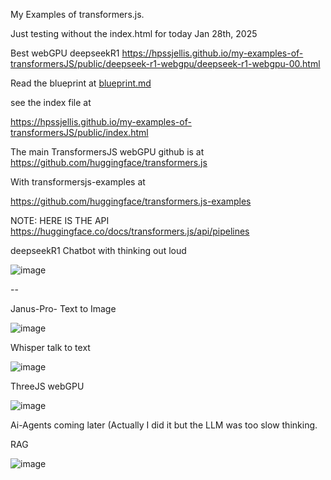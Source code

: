 My Examples of transformers.js.


Just testing without the index.html for today Jan 28th, 2025

Best webGPU deepseekR1 https://hpssjellis.github.io/my-examples-of-transformersJS/public/deepseek-r1-webgpu/deepseek-r1-webgpu-00.html

Read the blueprint at [blueprint.md](blueprint.md)



see the index file at

https://hpssjellis.github.io/my-examples-of-transformersJS/public/index.html


The main TransformersJS webGPU github is at https://github.com/huggingface/transformers.js

With transformersjs-examples at

https://github.com/huggingface/transformers.js-examples




NOTE: HERE IS THE API    https://huggingface.co/docs/transformers.js/api/pipelines



deepseekR1 Chatbot with thinking out loud

![image](https://github.com/user-attachments/assets/ac097ef8-3098-42b5-8650-6c27e8774ba3)


--

Janus-Pro- Text to Image

![image](https://github.com/user-attachments/assets/e49a79e6-c520-49ed-aa0a-01e81dd4fcb3)

Whisper talk to text

![image](https://github.com/user-attachments/assets/7c8f8d32-eb8e-4e6b-b736-7c8291cd0730)

ThreeJS webGPU

![image](https://github.com/user-attachments/assets/cd01956b-77a6-424c-be61-f9e34df361c9)



Ai-Agents coming later (Actually I did it but the LLM was too slow thinking.


RAG


![image](https://github.com/user-attachments/assets/9455df72-d795-4d13-9dd6-c3dbbcb5beeb)

